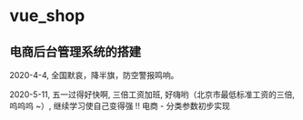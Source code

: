 # vue_shop

## 电商后台管理系统的搭建
2020-4-4, 全国默哀，降半旗，防空警报鸣响。

2020-5-11, 五一过得好快啊, 三倍工资加班, 好嗨哟（北京市最低标准工资的三倍, 呜呜呜 ~）, 继续学习使自己变得强 !!  电商 - 分类参数初步实现
